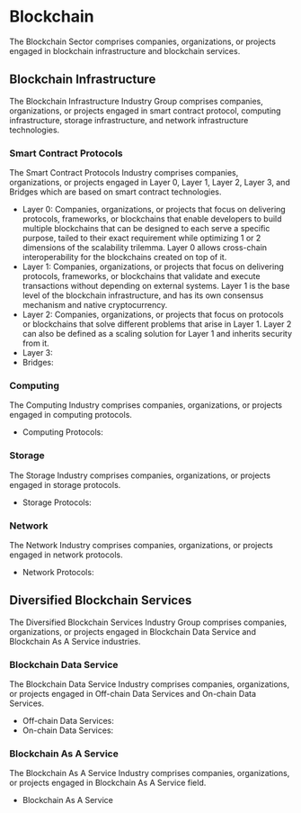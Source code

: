 # Blockchain

The Blockchain Sector comprises companies, organizations, or projects engaged in blockchain infrastructure and blockchain services.

## Blockchain Infrastructure

The Blockchain Infrastructure Industry Group comprises companies, organizations, or projects engaged in smart contract protocol, computing infrastructure, storage infrastructure, and network infrastructure technologies.

### Smart Contract Protocols

The Smart Contract Protocols Industry comprises companies, organizations, or projects engaged in Layer 0, Layer 1, Layer 2, Layer 3, and Bridges which are based on smart contract technologies.

* Layer 0: Companies, organizations, or projects that focus on delivering protocols, frameworks, or blockchains that enable developers to build multiple blockchains that can be designed to each serve a specific purpose, tailed to their exact requirement while optimizing 1 or 2 dimensions of the scalability trilemma. Layer 0 allows cross-chain interoperability for the blockchains created on top of it.
* Layer 1: Companies, organizations, or projects that focus on delivering protocols, frameworks, or blockchains that validate and execute transactions without depending on external systems. Layer 1 is the base level of the blockchain infrastructure, and has its own consensus mechanism and native cryptocurrency.
* Layer 2: Companies, organizations, or projects that focus on protocols or blockchains that solve different problems that arise in Layer 1. Layer 2 can also be defined as a scaling solution for Layer 1 and inherits security from it.&#x20;
* Layer 3:
* Bridges:

### Computing

The Computing Industry comprises companies, organizations, or projects engaged in computing protocols.

* Computing Protocols:

### Storage

The Storage Industry comprises companies, organizations, or projects engaged in storage protocols.

* Storage Protocols:

### Network

The Network Industry comprises companies, organizations, or projects engaged in network protocols.

* Network Protocols:

## Diversified Blockchain Services

The Diversified Blockchain Services Industry Group comprises companies, organizations, or projects engaged in Blockchain Data Service and Blockchain As A Service industries.

### Blockchain Data Service

The Blockchain Data Service Industry comprises companies, organizations, or projects engaged in Off-chain Data Services and On-chain Data Services.

* Off-chain Data Services:
* On-chain Data Services:

### Blockchain As A Service

The Blockchain As A Service Industry comprises companies, organizations, or projects engaged in Blockchain As A Service field.

* Blockchain As A Service
